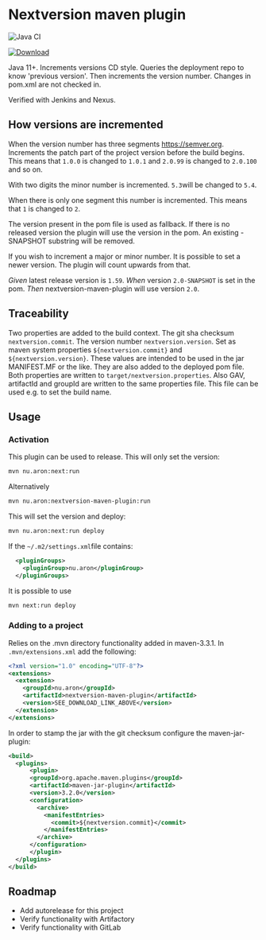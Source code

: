 # Nextversion maven plugin

![Java CI](https://github.com/andreasaronsson/nextversion-maven-plugin/workflows/Java%20CI/badge.svg)

[![Download](https://api.bintray.com/packages/aron/maven/nextversion-maven-plugin/images/download.svg)](https://bintray.com/aron/maven/nextversion-maven-plugin/_latestVersion)

Java 11+.
Increments versions CD style.
Queries the deployment repo to know 'previous version'.
Then increments the version number.
Changes in pom.xml are not checked in.

Verified with Jenkins and Nexus.

## How versions are incremented

When the version number has three segments <https://semver.org>.
Increments the patch part of the project version before the build begins.
This means that `1.0.0` is changed to `1.0.1` and `2.0.99` is changed to `2.0.100` and so on.

With two digits the minor number is incremented.
`5.3`will be changed to `5.4`.

When there is only one segment this number is incremented.
This means that `1` is changed to `2`.

The version present in the pom file is used as fallback.
If there is no released version the plugin will use the version in the pom.
An existing -SNAPSHOT substring will be removed.

If you wish to increment a major or minor number.
It is possible to set a newer version.
The plugin will count upwards from that.

*Given* latest release version is `1.59`.
*When* version `2.0-SNAPSHOT` is set in the pom.
*Then* nextversion-maven-plugin will use version `2.0`.

## Traceability

Two properties are added to the build context.
The git sha checksum `nextversion.commit`.
The version number `nextversion.version`.
Set as maven system properties `${nextversion.commit}` and `${nextversion.version}`.
These values are intended to be used in the jar MANIFEST.MF or the like.
They are also added to the deployed pom file.
Both properties are written to `target/nextversion.properties`.
Also GAV, artifactId and groupId are written to the same properties file.
This file can be used e.g. to set the build name.

## Usage

### Activation

This plugin can be used to release.
This will only set the version:

```sh
mvn nu.aron:next:run
```

Alternatively

```sh
mvn nu.aron:nextversion-maven-plugin:run
```

This will set the version and deploy:

```sh
mvn nu.aron:next:run deploy
```

If the `~/.m2/settings.xml`file contains:

```xml
  <pluginGroups>
    <pluginGroup>nu.aron</pluginGroup>
  </pluginGroups>
```

It is possible to use

```sh
mvn next:run deploy

```

### Adding to a project

Relies on the .mvn directory functionality added in maven-3.3.1.
In `.mvn/extensions.xml` add the following:

```xml
<?xml version="1.0" encoding="UTF-8"?>
<extensions>
  <extension>
    <groupId>nu.aron</groupId>
    <artifactId>nextversion-maven-plugin</artifactId>
    <version>SEE_DOWNLOAD_LINK_ABOVE</version>
  </extension>
</extensions>
```

In order to stamp the jar with the git checksum configure the maven-jar-plugin:

```xml
<build>
  <plugins>
      <plugin>
      <groupId>org.apache.maven.plugins</groupId>
      <artifactId>maven-jar-plugin</artifactId>
      <version>3.2.0</version>
      <configuration>
        <archive>
          <manifestEntries>
            <commit>${nextversion.commit}</commit>
          </manifestEntries>
        </archive>
      </configuration>
      </plugin>
  </plugins>
</build>
```

## Roadmap

* Add autorelease for this project
* Verify functionality with Artifactory
* Verify functionality with GitLab
